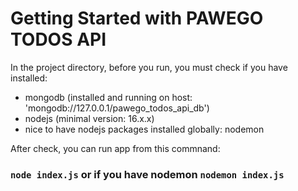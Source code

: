 # Getting Started with PAWEGO TODOS API

In the project directory, before you run, you must check if you have installed:
- mongodb (installed and running on host: 'mongodb://127.0.0.1/pawego_todos_api_db')
- nodejs (minimal version: 16.x.x)
- nice to have nodejs packages installed globally: nodemon 

After check, you can run app from this commnand:

### `node index.js` or if you have nodemon `nodemon index.js`